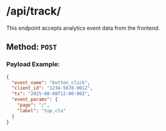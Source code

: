 # /api/track/

This endpoint accepts analytics event data from the frontend.

## Method: `POST`

### Payload Example:

```json
{
  "event_name": "button_click",
  "client_id": "1234-5678-9012",
  "ts": "2025-08-08T12:00:00Z",
  "event_params": {
    "page": "/",
    "label": "top_cta"
  }
}
